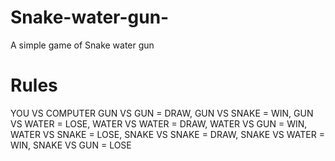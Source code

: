 # Snake-water-gun-
A simple game of Snake water gun 
# Rules
YOU VS COMPUTER
GUN VS GUN = DRAW,
GUN VS SNAKE = WIN,
GUN VS WATER = LOSE,
WATER VS WATER = DRAW,
WATER VS GUN = WIN,
WATER VS SNAKE = LOSE,
SNAKE VS SNAKE = DRAW,
SNAKE VS WATER = WIN,
SNAKE VS GUN = LOSE

